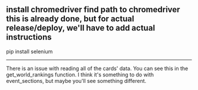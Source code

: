 install chromedriver
find path to chromedriver
this is already done, but for actual release/deploy, we'll have to add actual instructions
---

pip install selenium

---
There is an issue with reading all of the cards' data. You can see this in the get_world_rankings function.
I think it's something to do with event_sections, but maybe you'll see something different.

